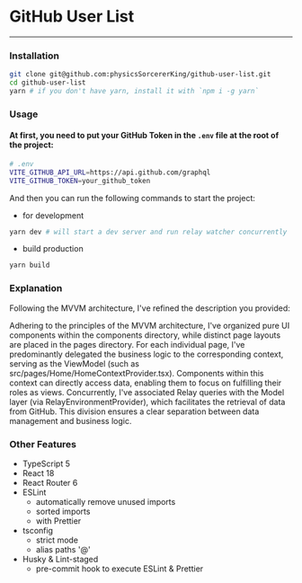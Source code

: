 # GitHub User List

---

### Installation

```bash
git clone git@github.com:physicsSorcererKing/github-user-list.git
cd github-user-list
yarn # if you don't have yarn, install it with `npm i -g yarn`
```

### Usage

#### At first, you need to put your GitHub Token in the `.env` file at the root of the project:

```bash
# .env
VITE_GITHUB_API_URL=https://api.github.com/graphql
VITE_GITHUB_TOKEN=your_github_token
```

And then you can run the following commands to start the project:

- for development

```bash
yarn dev # will start a dev server and run relay watcher concurrently
```

- build production

```bash
yarn build
```

### Explanation

Following the MVVM architecture, I've refined the description you provided:

Adhering to the principles of the MVVM architecture, I've organized pure UI components within the components directory, while distinct page layouts are placed in the pages directory. For each individual page, I've predominantly delegated the business logic to the corresponding context, serving as the ViewModel (such as src/pages/Home/HomeContextProvider.tsx). Components within this context can directly access data, enabling them to focus on fulfilling their roles as views. Concurrently, I've associated Relay queries with the Model layer (via RelayEnvironmentProvider), which facilitates the retrieval of data from GitHub. This division ensures a clear separation between data management and business logic.

### Other Features

- TypeScript 5
- React 18
- React Router 6
- ESLint
  - automatically remove unused imports
  - sorted imports
  - with Prettier
- tsconfig
  - strict mode
  - alias paths '@'
- Husky & Lint-staged
  - pre-commit hook to execute ESLint & Prettier

```

```

